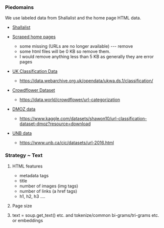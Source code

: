 ### Piedomains

We use labeled data from Shallalist and the home page HTML data.

* [Shallalist](data/shallalist.gz)
* [Scraped home pages](data/html/)
	- some missing (URLs are no longer available) --- remove
	- some html files will be 0 KB so remove them. 
	- I would remove anything less than 5 KB as generally they are error pages

* [UK Classification Data](data/classification.tsv)
	- https://data.webarchive.org.uk/opendata/ukwa.ds.1/classification/

* [Crowdflower Dataset](data/URL-categorization-DFE.csv)
	- https://data.world/crowdflower/url-categorization

* [DMOZ data]()
	- https://www.kaggle.com/datasets/shawon10/url-classification-dataset-dmoz?resource=download

* [UNB data]()
	- https://www.unb.ca/cic/datasets/url-2016.html

### Strategy ~ Text

1. HTML features
	- metadata tags
	- title
	- number of images (img tags)
	- number of links (a href tags)
	- h1, h2, h3 ....

2. Page size

3. text = soup.get_text() etc. and tokenize/common bi-grams/tri-grams etc. or embeddings



